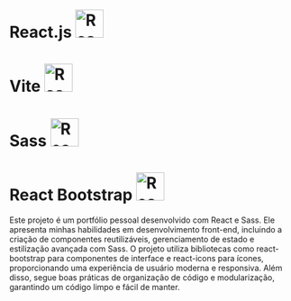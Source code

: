 
# React.js <img src="https://cdn.worldvectorlogo.com/logos/react-2.svg" width="50" alt="React Icons">
# Vite <img src="https://upload.wikimedia.org/wikipedia/commons/thumb/f/f1/Vitejs-logo.svg/410px-Vitejs-logo.svg.png?20220412224743" width="50" alt="React Icons">
# Sass <img src="https://cdn.worldvectorlogo.com/logos/sass-1.svg" width="50" alt="React Icons">
# React Bootstrap <img src="https://icon.icepanel.io/Technology/svg/React-Bootstrap.svg" width="50" alt="React Icons">

Este projeto é um portfólio pessoal desenvolvido com React e Sass. Ele apresenta minhas habilidades em desenvolvimento front-end, incluindo a criação de componentes reutilizáveis, gerenciamento de estado e estilização avançada com Sass. O projeto utiliza bibliotecas como react-bootstrap para componentes de interface e react-icons para ícones, proporcionando uma experiência de usuário moderna e responsiva. Além disso, segue boas práticas de organização de código e modularização, garantindo um código limpo e fácil de manter.
